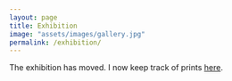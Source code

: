 ```yaml
---
layout: page
title: Exhibition
image: "assets/images/gallery.jpg"
permalink: /exhibition/
---
```


<p>The exhibition has moved. I now keep track of prints <a href="https://www.artworkarchive.com/profile/dswgalleries" target="_blank">here</a>.</p>
